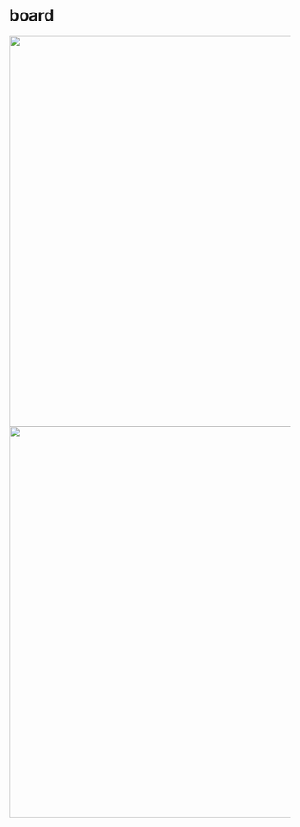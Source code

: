 # board


<img src="board/image/board_1.gif" width = "700"/>
<img src="board/image/board_2.gif" width="700"/>

